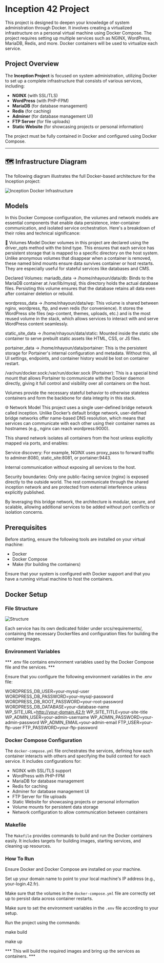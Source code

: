 # Inception 42 Project 

This project is designed to deepen your knowledge of system administration through Docker. It involves creating a virtualized infrastructure on a personal virtual machine using Docker Compose. The project requires setting up multiple services such as NGINX, WordPress, MariaDB, Redis, and more. Docker containers will be used to virtualize each service.

## Project Overview

The **Inception Project** is focused on system administration, utilizing Docker to set up a complete infrastructure that consists of various services, including:

- **NGINX** (with SSL/TLS)
- **WordPress** (with PHP-FPM)
- **MariaDB** (for database management)
- **Redis** (for caching)
- **Adminer** (for database management UI)
- **FTP Server** (for file uploads)
- **Static Website** (for showcasing projects or personal information)

The project must be fully contained in Docker and configured using Docker Compose.

---

## 🗺️ Infrastructure Diagram

The following diagram illustrates the full Docker-based architecture for the Inception project:

![Inception Docker Infrastructure](incp.png)

## Models
In this Docker Compose configuration, the volumes and network models are essential components that enable data persistence, inter-container communication, and isolated service orchestration. Here's a breakdown of their roles and technical significance:

🧱 Volumes Model
Docker volumes in this project are declared using the driver_opts method with the bind type. This ensures that each service has persistent storage that is mapped to a specific directory on the host system. Unlike anonymous volumes that disappear when a container is removed, these named bind mounts ensure data survives container or host restarts. They are especially useful for stateful services like databases and CMS.

Declared Volumes:
mariadb_data → /home/nhayoun/data/db:
Binds to the MariaDB container at /var/lib/mysql, this directory holds the actual database files. Persisting this volume ensures that the database retains all data even after container deletion or rebuild.

wordpress_data → /home/nhayoun/data/wp:
This volume is shared between nginx, wordpress, ftp, and even redis (for convenience). It stores the WordPress site files (wp-content, themes, uploads, etc.) and is the most reused volume in the stack, which allows services to interact with and serve WordPress content seamlessly.

static_site_data → /home/nhayoun/data/static:
Mounted inside the static site container to serve prebuilt static assets like HTML, CSS, or JS files.

portainer_data → /home/nhayoun/data/portainer:
This is the persistent storage for Portainer's internal configuration and metadata. Without this, all UI settings, endpoints, and container history would be lost on container restart.

/var/run/docker.sock:/var/run/docker.sock (Portainer):
This is a special bind mount that allows Portainer to communicate with the Docker daemon directly, giving it full control and visibility over all containers on the host.

Volumes provide the necessary stateful behavior to otherwise stateless containers and form the backbone for data integrity in this stack.

🌐 Network Model
This project uses a single user-defined bridge network called inception. Unlike Docker’s default bridge network, user-defined bridge networks offer name-based DNS resolution, which means that services can communicate with each other using their container names as hostnames (e.g., nginx can reach wordpress:9000).

This shared network isolates all containers from the host unless explicitly mapped via ports, and enables:

Service discovery: For example, NGINX uses proxy_pass to forward traffic to adminer:8080, static_site:8081, or portainer:9443.

Internal communication without exposing all services to the host.

Security boundaries: Only one public-facing service (nginx) is exposed directly to the outside world. The rest communicate through the shared inception network and are protected from external interference unless explicitly published.

By leveraging this bridge network, the architecture is modular, secure, and scalable, allowing additional services to be added without port conflicts or isolation concerns.

## Prerequisites

Before starting, ensure the following tools are installed on your virtual machine:

- Docker
- Docker Compose
- Make (for building the containers)

Ensure that your system is configured with Docker support and that you have a running virtual machine to host the containers.


## Docker Setup 
### File Structure
![Structure](struct.png)


Each service has its own dedicated folder under srcs/requirements/, containing the necessary Dockerfiles and configuration files for building the container images.

### Environment Variables

*** .env file contains environment variables used by the Docker Compose file and the services. ***

Ensure that you configure the following environment variables in the .env file:

WORDPRESS_DB_USER=your-mysql-user
WORDPRESS_DB_PASSWORD=your-mysql-password
WORDPRESS_DB_ROOT_PASSWORD=your-root-password
WORDPRESS_DB_DATABASE=your-database-name
WP_SITE_URL=http://your-domain.42.fr
WP_SITE_TITLE=your-site-title
WP_ADMIN_USER=your-admin-username
WP_ADMIN_PASSWORD=your-admin-password
WP_ADMIN_EMAIL=your-admin-email
FTP_USER=your-ftp-user
FTP_PASSWORD=your-ftp-password


### Docker Compose Configuration
The `docker-compose.yml` file orchestrates the services, defining how each container interacts with others and specifying the build context for each service.
It includes configurations for:
- NGINX with SSL/TLS support
- WordPress with PHP-FPM
- MariaDB for database management
- Redis for caching
- Adminer for database management UI
- FTP Server for file uploads
- Static Website for showcasing projects or personal information
- Volume mounts for persistent data storage
- Network configuration to allow communication between containers


### Makefile
The `Makefile` provides commands to build and run the Docker containers easily. It includes targets for building images, starting services, and cleaning up resources.


### How To Run 

Ensure Docker and Docker Compose are installed on your machine.

Set up your domain name to point to your local machine's IP address (e.g., your-login.42.fr).

Make sure that the volumes in the `docker-compose.yml` file are correctly set up to persist data across container restarts.

Make sure to set the environment variables in the `.env` file according to your setup.

Run the project using the commands:

make build

make up

*** This will build the required images and bring up the services as containers. ***



